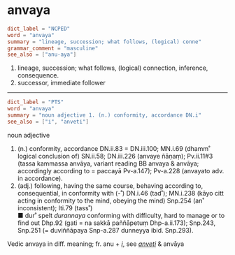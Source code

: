 # anvaya

``` toml
dict_label = "NCPED"
word = "anvaya"
summary = "lineage, succession; what follows, (logical) conne"
grammar_comment = "masculine"
see_also = ["anu-aya"]
```

1. lineage, succession; what follows, (logical) connection, inference, consequence.
2. successor, immediate follower

--------------------

``` toml
dict_label = "PTS"
word = "anvaya"
summary = "noun adjective 1. (n.) conformity, accordance DN.i"
see_also = ["i", "anveti"]
```

noun adjective

1. (n.) conformity, accordance DN.ii.83 = DN.iii.100; MN.i.69 (dhamm˚ logical conclusion of) SN.ii.58; DN.iii.226 (anvaye ñāṇaṃ); Pv.ii.11#3 (tassa kammassa anvāya, variant reading BB anvaya & anvāya; accordingly according to = paccayā Pv\-a.147); Pv\-a.228 (anvayato adv. in accordance).
2. (adj.) following, having the same course, behaving according to, consequential, in conformity with (\-˚) DN.i.46 (tad˚); MN.i.238 (kāyo citt acting in conformity to the mind, obeying the mind) Snp.254 (an˚ inconsistent); Iti.79 (tass˚)  
   ■ dur˚ spelt *durannaya* conforming with difficulty, hard to manage or to find out Dhp.92 (gati = na sakkā paññāpetuṃ Dhp\-a.ii.173); Snp.243, Snp.251 (= duviññāpaya Snp\-a.287 dunneyya ibid. Snp.293).

Vedic anvaya in diff. meaning; fr. anu \+ *[i](i.md)*, see *[anveti](anveti.md)* & anvāya

